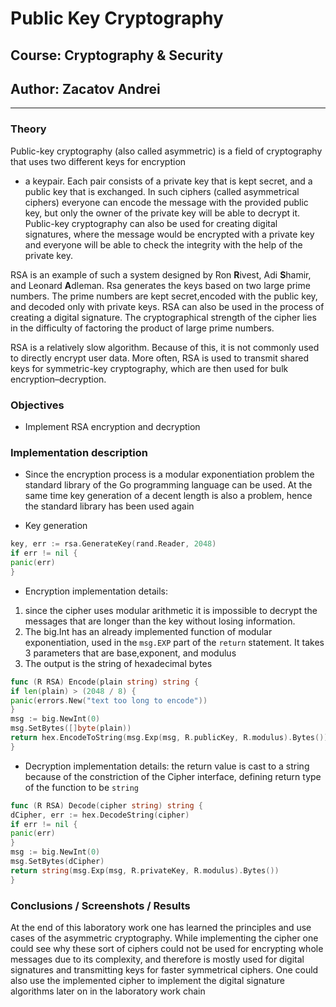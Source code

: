 # Public Key Cryptography

## Course: Cryptography & Security

## Author: Zacatov Andrei

----

### Theory

Public-key cryptography (also called asymmetric) is a field of cryptography that uses two different keys for encryption
- a keypair. Each pair consists of a private key that is kept secret, and a public key that is exchanged.
In such ciphers (called asymmetrical ciphers) everyone can encode the message with the provided public key, but only the
owner of the private key will be able to decrypt it.
Public-key cryptography can also be used for creating digital signatures, where the message would be encrypted with a
private key and everyone will be able to check the integrity with the help of the private key.

RSA is an example of such a system designed by Ron **R**ivest, Adi **S**hamir, and Leonard **A**dleman.
Rsa generates the keys based on two large prime numbers. The prime numbers are kept secret,encoded with the public key,
and decoded only with private keys.
RSA can also be used in the process of creating a digital signature.
The cryptographical strength of the cipher lies in the difficulty of factoring the product of large prime numbers.

RSA is a relatively slow algorithm. Because of this, it is not commonly used to directly encrypt user data. More often,
RSA is used to transmit shared keys for symmetric-key cryptography, which are then used for bulk encryption–decryption.

### Objectives

* Implement RSA encryption and decryption

### Implementation description

* Since the encryption process is a modular exponentiation problem the standard library of the Go programming language
  can be used.
  At the same time key generation of a decent length is also a problem, hence the standard library has been used again

* Key generation

```go
key, err := rsa.GenerateKey(rand.Reader, 2048)
if err != nil {
panic(err)
}
```

* Encryption implementation details:

1. since the cipher uses modular arithmetic it is impossible to decrypt the messages that are longer than the key
   without losing information.
2. The big.Int has an already implemented function of modular exponentiation, used in the `msg.EXP` part of the `return`
   statement.
   It takes 3 parameters that are base,exponent, and modulus
3. The output is the string of hexadecimal bytes

```go
func (R RSA) Encode(plain string) string {
if len(plain) > (2048 / 8) {
panic(errors.New("text too long to encode"))
}
msg := big.NewInt(0)
msg.SetBytes([]byte(plain))
return hex.EncodeToString(msg.Exp(msg, R.publicKey, R.modulus).Bytes())
}
```

* Decryption implementation details:
  the return value is cast to a string because of the constriction of the Cipher interface, defining return type of the
  function to be `string`

```go
func (R RSA) Decode(cipher string) string {
dCipher, err := hex.DecodeString(cipher)
if err != nil {
panic(err)
}
msg := big.NewInt(0)
msg.SetBytes(dCipher)
return string(msg.Exp(msg, R.privateKey, R.modulus).Bytes())
}
```

### Conclusions / Screenshots / Results

At the end of this laboratory work one has learned the principles and use cases of the asymmetric cryptography.
While implementing the cipher one could see why these sort of ciphers could not be used for encrypting whole messages
due to its complexity, and therefore is mostly used for digital signatures and transmitting keys for faster symmetrical
ciphers.
One could also use the implemented cipher to implement the digital signature algorithms later on in the laboratory work
chain
